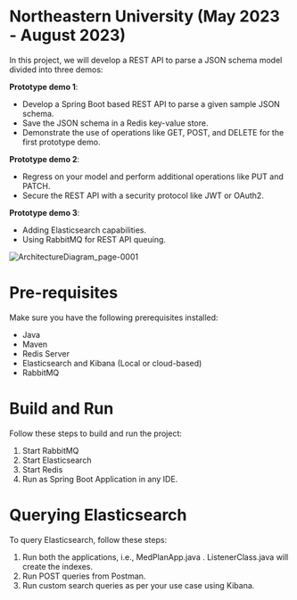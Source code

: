 # Northeastern University (May 2023 - August 2023)

In this project, we will develop a REST API to parse a JSON schema model divided into three demos:

**Prototype demo 1**:
  - Develop a Spring Boot based REST API to parse a given sample JSON schema.
  - Save the JSON schema in a Redis key-value store.
  - Demonstrate the use of operations like GET, POST, and DELETE for the first prototype demo.

**Prototype demo 2**:
  - Regress on your model and perform additional operations like PUT and PATCH.
  - Secure the REST API with a security protocol like JWT or OAuth2.

**Prototype demo 3**:
  - Adding Elasticsearch capabilities.
  - Using RabbitMQ for REST API queuing.

![ArchitectureDiagram_page-0001](https://github.com/mrkenkre/INFO7255-BigDataIndexing/assets/44857610/c9f8ae6e-7803-4e84-aa31-2e36fef4a29d)

# Pre-requisites

Make sure you have the following prerequisites installed:

- Java
- Maven
- Redis Server
- Elasticsearch and Kibana (Local or cloud-based)
- RabbitMQ

# Build and Run

Follow these steps to build and run the project:

1. Start RabbitMQ
2. Start Elasticsearch
3. Start Redis
4. Run as Spring Boot Application in any IDE.

# Querying Elasticsearch

To query Elasticsearch, follow these steps:

1. Run both the applications, i.e., MedPlanApp.java . ListenerClass.java will create the indexes.
2. Run POST queries from Postman.
3. Run custom search queries as per your use case using Kibana.
